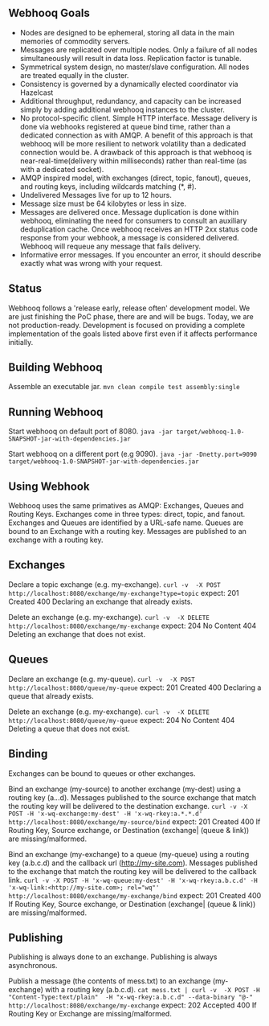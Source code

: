 Webhooq Goals
-------------
   *   Nodes are designed to be ephemeral, storing all data in the main memories of commodity servers.
   *   Messages are replicated over multiple nodes. Only a failure of all nodes simultaneously will result in data loss. Replication factor is tunable.
   *   Symmetrical system design, no master/slave configuration. All nodes are treated equally in the cluster.
   *   Consistency is governed by a dynamically elected coordinator via Hazelcast
   *   Additional throughput, redundancy, and capacity can be increased simply by adding additional webhooq instances to the cluster.
   *   No protocol-specific client. Simple HTTP interface. Message delivery is done via webhooks registered at queue bind time, rather than a dedicated connection as with AMQP. A benefit of this approach  is that webhooq will be more resilient to network volatility than a dedicated connection would be. A drawback of this approach is that webhooq is near-real-time(delivery within milliseconds) rather than real-time (as with a dedicated socket).
   *   AMQP inspired model, with exchanges (direct, topic, fanout), queues, and routing keys, including wildcards matching (*, #).
   *   Undelivered Messages live for up to 12 hours.
   *   Message size must be 64 kilobytes or less in size.
   *   Messages are delivered once. Message duplication is done within webhooq, eliminating the need for consumers to consult an auxiliary deduplication cache. Once webhooq receives an HTTP 2xx status code response from your webhook, a message is considered delivered. Webhooq will requeue any message that fails delivery.
   *   Informative error messages. If you encounter an error, it should describe exactly what was wrong with your request.

Status
------
Webhooq follows a 'release early, release often' development model. We are just finishing the PoC phase, there are and will be bugs. Today, we are not production-ready.
Development is focused on providing a complete implementation of the goals listed above first even if it affects performance initially.


Building Webhooq
----------------
Assemble an executable jar.
`mvn clean compile test assembly:single`


Running Webhooq
---------------
Start webhooq on default port of 8080.
`java -jar target/webhooq-1.0-SNAPSHOT-jar-with-dependencies.jar`


Start webhooq on a different port (e.g 9090).
`java -jar -Dnetty.port=9090 target/webhooq-1.0-SNAPSHOT-jar-with-dependencies.jar`



Using Webhook
-------------
Webhooq uses the same primatives as AMQP: Exchanges, Queues and Routing Keys.
Exchanges come in three types: direct, topic, and fanout.
Exchanges and Queues are identified by a URL-safe name.
Queues are bound to an Exchange with a routing key.
Messages are published to an exchange with a routing key.


Exchanges
---------
Declare a topic exchange (e.g. my-exchange).
`curl -v  -X POST http://localhost:8080/exchange/my-exchange?type=topic`
expect:
201 Created
400 Declaring an exchange that already exists.

Delete an exchange (e.g. my-exchange).
`curl -v  -X DELETE http://localhost:8080/exchange/my-exchange`
expect:
204 No Content
404 Deleting an exchange that does not exist.

Queues
------
Declare an exchange (e.g. my-queue).
`curl -v  -X POST http://localhost:8080/queue/my-queue`
expect:
201 Created
400 Declaring a queue that already exists.

Delete an exchange (e.g. my-exchange).
`curl -v  -X DELETE http://localhost:8080/queue/my-queue`
expect:
204 No Content
404 Deleting a queue that does not exist.

Binding
-------
Exchanges can be bound to queues or other exchanges.

Bind an exchange (my-source) to another exchange (my-dest) using a routing key (a.*.*.d). Messages published to the source exchange that match the routing key will be delivered to the destination exchange.
`curl -v -X POST -H 'x-wq-exchange:my-dest' -H 'x-wq-rkey:a.*.*.d' http://localhost:8080/exchange/my-source/bind`
expect:
201 Created
400 If Routing Key, Source exchange, or Destination (exchange| (queue & link))  are missing/malformed.

Bind an exchange (my-exchange) to a queue (my-queue) using a routing key (a.b.c.d) and the callback url (http://my-site.com). Messages published to the exchange that match the routing key will be delivered to the callback link.
`curl -v -X POST -H 'x-wq-queue:my-dest' -H 'x-wq-rkey:a.b.c.d' -H 'x-wq-link:<http://my-site.com>; rel="wq"' http://localhost:8080/exchange/my-exchange/bind`
expect:
201 Created
400 If Routing Key, Source exchange, or Destination (exchange| (queue & link))  are missing/malformed.

Publishing
----------
Publishing is always done to an exchange.
Publishing is always asynchronous.

Publish a message (the contents of mess.txt) to an exchange (my-exchange) with a routing key (a.b.c.d).
`cat mess.txt | curl -v  -X POST -H "Content-Type:text/plain"  -H "x-wq-rkey:a.b.c.d" --data-binary "@-" http://localhost:8080/exchange/my-exchange`
expect:
202 Accepted
400 If Routing Key or Exchange are missing/malformed.




